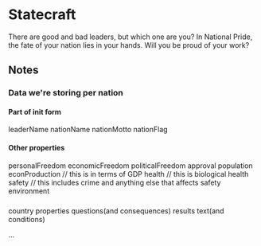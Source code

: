 # Statecraft

There are good and bad leaders, but which one are you? In National Pride, the fate of your nation lies in your hands. Will you be proud of your work?

## Notes

### Data we're storing per nation

#### Part of init form

leaderName
nationName
nationMotto
nationFlag

#### Other properties

personalFreedom
economicFreedom
politicalFreedom
approval
population
econProduction // this is in terms of GDP
health // this is biological health
safety // this includes crime and anything else that affects safety
environment 

###

country properties
questions(and consequences)
results text(and conditions)




...
